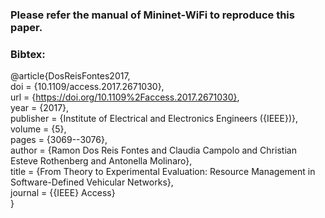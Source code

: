 ### Please refer the manual of Mininet-WiFi to reproduce this paper.

### Bibtex:  
@article{DosReisFontes2017,  
  doi = {10.1109/access.2017.2671030},  
  url = {https://doi.org/10.1109%2Faccess.2017.2671030},  
  year  = {2017},  
  publisher = {Institute of Electrical and Electronics Engineers ({IEEE})},  
  volume = {5},  
  pages = {3069--3076},  
  author = {Ramon Dos Reis Fontes and Claudia Campolo and Christian Esteve Rothenberg and Antonella Molinaro},  
  title = {From Theory to Experimental Evaluation: Resource Management in Software-Defined Vehicular Networks},  
  journal = {{IEEE} Access}  
}
